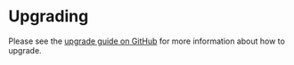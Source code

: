 # Upgrading

Please see the [upgrade guide on GitHub](https://github.com/VanOns/statamic-static-cache-buster/blob/main/UPGRADING.md) for more
information about how to upgrade.

